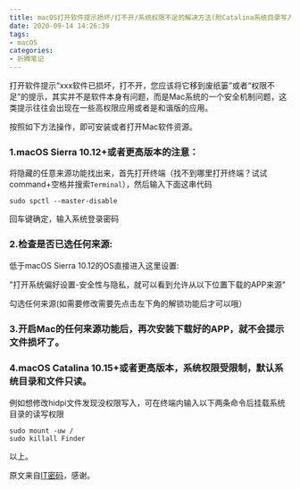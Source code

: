 ```yaml
---
title: macOS打开软件提示损坏/打不开/系统权限不足的解决方法(附Catalina系统目录写入权限的姿势)
date: 2020-09-14 14:26:39
tags:
- macOS
categories:
- 折腾笔记
---
```


打开软件提示“xxx软件已损坏，打不开，您应该将它移到废纸篓”或者“权限不足”的提示，其实并不是软件本身有问题，而是Mac系统的一个安全机制问题，这类提示往往会出现在一些高权限应用或者是和谐版的应用。

按照如下方法操作，即可安装或者打开Mac软件资源。

<!--more-->


### 1.macOS Sierra 10.12+或者更高版本的注意： ###

将隐藏的任意来源功能找出来，首先打开终端（找不到哪里打开终端？试试command+空格并搜索`Terminal`），然后输入下面这串代码 

```
sudo spctl --master-disable
```

回车键确定，输入系统登录密码



### 2.检查是否已选任何来源: ###

低于macOS Sierra 10.12的OS直接进入这里设置:

"打开系统偏好设置-安全性与隐私，就可以看到允许从以下位置下载的APP来源"

勾选任何来源(如需要修改需要先点击左下角的解锁功能后才可以哦）

### 3.开启Mac的任何来源功能后，再次安装下载好的APP，就不会提示文件损坏了。 ###

### 4.macOS Catalina 10.15+或者更高版本，系统权限受限制，默认系统目录和文件只读。 ###

例如想修改hidpi文件发现没权限写入，可在终端内输入以下两条命令后挂载系统目录的读写权限


```
sudo mount -uw /
sudo killall Finder
```

以上。

原文来自[IT密码](https://www.itpwd.com/228.html)，感谢。
